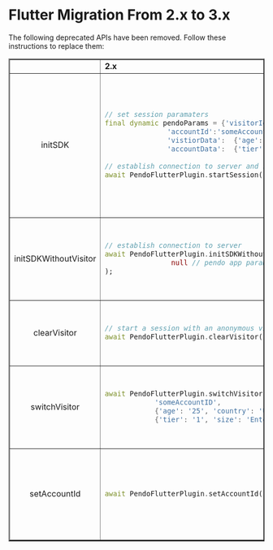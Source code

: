 # Flutter Migration From 2.x to 3.x


The following deprecated APIs have been removed. Follow these instructions to replace them:

<table border =2>

<tr>
<td> </td>
<td><b> 2.x</b></td>
<td><b>3.x</b></td>
</tr>

<!--- new row --->

<tr>
<td align=center> initSDK </td>
<td>

```dart
// set session paramaters
final dynamic pendoParams = {'visitorId':'someVisitorID',
               'accountId':'someAccountID',
               'vistiorData':  {'age':'25', 'country':'USA'},
               'accountData':  {'tier': '1', 'size':'Enterprise'}};
                     
// establish connection to server and start a session
await PendoFlutterPlugin.startSession('someAppKey', pendoParams);
```

</td>
<td>

Replace `PendoFlutterPlugin.initSDK` by calling `PendoFlutterPlugin.setup` and then `PendoFlutterPlugin.startSession`:

```dart
// establish connection to server
await PendoFlutterPlugin.setup('someAppKey'
                                null // pendo app params
);

// start a session
await PendoFlutterPlugin.startSession('someVisitorID', 
                'someAccountID', 
                {'age': '25', 'country': 'USA'}, 
                {'tier': '1', 'size': 'Enterprise'});
```

</td>
</tr>

<!--- new row --->

<tr>
<td align=center> initSDKWithoutVisitor </td>
<td>

```dart
// establish connection to server
await PendoFlutterPlugin.initSDKWithoutVisitor('someAppKey'
                null // pendo app params
);
```

</td>
<td>

Call `PendoFlutterPlugin.setup` instead of `PendoFlutterPlugin.initSDKWithoutVisitor`:

```dart
// establish connection to server
await PendoFlutterPlugin.setup('someAppKey'
            null // pendo app params
);
```

</td>
</tr>

<!--- new row --->

<tr>
<td align=center> clearVisitor </td>
<td>

```dart
// start a session with an anonymous visitor
await PendoFlutterPlugin.clearVisitor()
```

</td>
<td>

Call `PendoFlutterPlugin.startSession` with `null` values instead of `PendoFlutterPlugin.clearVisitor`:

```dart
// start a session with an anonymous visitor
await PendoFlutterPlugin.startSession(null, null, null, null);
```

</td>
</tr>

<!--- new row --->

<tr>
<td align=center> switchVisitor </td>
<td>

```dart
await PendoFlutterPlugin.switchVisitor('someVisitorID', 
            'someAccountID', 
            {'age': '25', 'country': 'USA'}, 
            {'tier': '1', 'size': 'Enterprise'});
```

</td>
<td>

Call `PendoFlutterPlugin.startSession` instead of `PendoFlutterPlugin.switchVisitor`:

```dart
await PendoFlutterPlugin.startSession('someVisitorID', 
            'someAccountID', 
            {'age': '25', 'country': 'USA'}, 
            {'tier': '1', 'size': 'Enterprise'});
```

</td>
</tr>

<!--- new row --->

<tr>
<td align=center> setAccountId </td>
<td>

```dart
await PendoFlutterPlugin.setAccountId('someAccountID');
```

</td>
<td>

Call `PendoFlutterPlugin.startSession` with the new account id value instead of `PendoFlutterPlugin.setAccountId`:

```dart
// start a new session passing in the new accountId 
await PendoFlutterPlugin.startSession('someVisitorID', 
            'someAccountID', 
            {'age': '25', 'country': 'USA'}, 
            {'tier': '1', 'size': 'Enterprise'});
```

</td>
</tr>
</table>